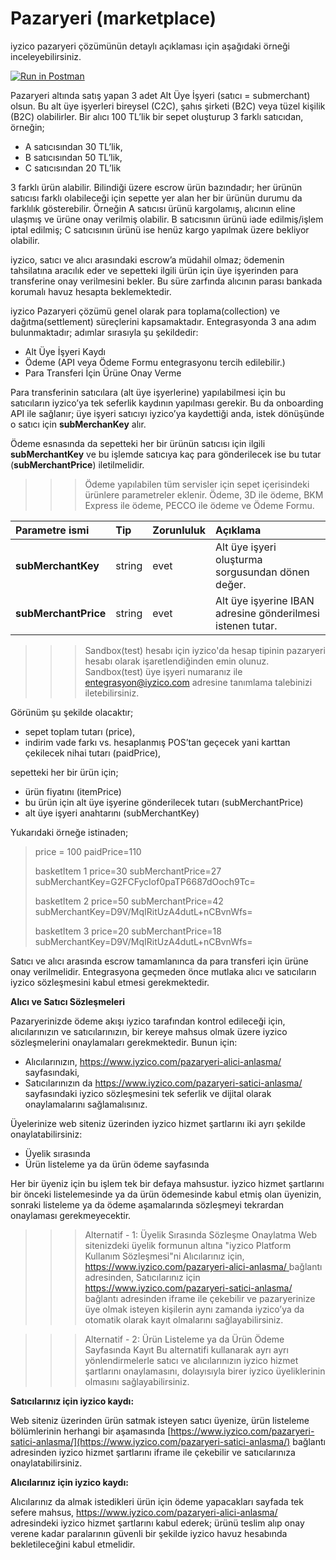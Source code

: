 # Pazaryeri \(marketplace\)

iyzico pazaryeri çözümünün detaylı açıklaması için aşağıdaki örneği inceleyebilirsiniz.

[![Run in Postman](https://run.pstmn.io/button.svg)](https://app.getpostman.com/run-collection/1c7668d2f171e0dc85bd)



Pazaryeri altında satış yapan 3 adet Alt Üye İşyeri \(satıcı = submerchant\) olsun. Bu alt üye işyerleri bireysel \(C2C\), şahıs şirketi \(B2C\) veya tüzel kişilik \(B2C\) olabilirler. Bir alıcı 100 TL’lik bir sepet oluşturup 3 farklı satıcıdan, örneğin;

* A satıcısından 30 TL’lik,
* B satıcısından 50 TL’lik,
* C satıcısından 20 TL’lik

3 farklı ürün alabilir. Bilindiği üzere escrow ürün bazındadır; her ürünün satıcısı farklı olabileceği için sepette yer alan her bir ürünün durumu da farklılık gösterebilir. Örneğin A satıcısı ürünü kargolamış, alıcının eline ulaşmış ve ürüne onay verilmiş olabilir. B satıcısının ürünü iade edilmiş/işlem iptal edilmiş; C satıcısının ürünü ise henüz kargo yapılmak üzere bekliyor olabilir.

iyzico, satıcı ve alıcı arasındaki escrow’a müdahil olmaz; ödemenin tahsilatına aracılık eder ve sepetteki ilgili ürün için üye işyerinden para transferine onay verilmesini bekler. Bu süre zarfında alıcının parası bankada korumalı havuz hesapta beklemektedir.

iyzico Pazaryeri çözümü genel olarak para toplama\(collection\) ve dağıtma\(settlement\) süreçlerini kapsamaktadır. Entegrasyonda 3 ana adım bulunmaktadır; adımlar sırasıyla şu şekildedir:

* Alt Üye İşyeri Kaydı
* Ödeme \(API veya Ödeme Formu entegrasyonu tercih edilebilir.\)
* Para Transferi İçin Ürüne Onay Verme

Para transferinin satıcılara \(alt üye işyerlerine\) yapılabilmesi için bu satıcıların iyzico’ya tek seferlik kaydının yapılması gerekir. Bu da onboarding API ile sağlanır; üye işyeri satıcıyı iyzico’ya kaydettiği anda, istek dönüşünde o satıcı için **subMerchanKey** alır.

Ödeme esnasında da sepetteki her bir ürünün satıcısı için ilgili **subMerchantKey** ve bu işlemde satıcıya kaç para gönderilecek ise bu tutar \(**subMerchantPrice**\) iletilmelidir.

> > > Ödeme yapılabilen tüm servisler için sepet içerisindeki ürünlere parametreler eklenir. Ödeme, 3D ile ödeme, BKM Express ile ödeme, PECCO ile ödeme ve Ödeme Formu.

| **Parametre ismi** | **Tip** | **Zorunluluk** | **Açıklama** |
| :--- | :--- | :--- | :--- |
| **subMerchantKey** | string | evet | Alt üye işyeri oluşturma sorgusundan dönen değer. |
| **subMerchantPrice** | string | evet | Alt üye işyerine IBAN adresine gönderilmesi istenen tutar. |

> > > Sandbox\(test\) hesabı için iyzico'da hesap tipinin pazaryeri hesabı olarak işaretlendiğinden emin olunuz. Sandbox\(test\) üye işyeri numaranız ile entegrasyon@iyzico.com adresine tanımlama talebinizi iletebilirsiniz.

Görünüm şu şekilde olacaktır;

* sepet toplam tutarı \(price\),
* indirim vade farkı vs. hesaplanmış POS’tan geçecek yani karttan çekilecek nihai tutarı \(paidPrice\),

sepetteki her bir ürün için;

* ürün fiyatını \(itemPrice\)
* bu ürün için alt üye işyerine gönderilecek tutarı \(subMerchantPrice\)
* alt üye işyeri anahtarını \(subMerchantKey\)

Yukarıdaki örneğe istinaden;

> price = 100 paidPrice=110
>
> basketItem 1 price=30 subMerchantPrice=27 subMerchantKey=G2FCFycIof0paTP6687dOoch9Tc=
>
> basketItem 2 price=50 subMerchantPrice=42 subMerchantKey=D9V/MqIRitUzA4dutL+nCBvnWfs=
>
> basketItem 3 price=20 subMerchantPrice=18 subMerchantKey=D9V/MqIRitUzA4dutL+nCBvnWfs=

Satıcı ve alıcı arasında escrow tamamlanınca da para transferi için ürüne onay verilmelidir. Entegrasyona geçmeden önce mutlaka alıcı ve satıcıların iyzico sözleşmesini kabul etmesi gerekmektedir.

**Alıcı ve Satıcı Sözleşmeleri**

Pazaryerinizde ödeme akışı iyzico tarafından kontrol edileceği için, alıcılarınızın ve satıcılarınızın, bir kereye mahsus olmak üzere iyzico sözleşmelerini onaylamaları gerekmektedir. Bunun için:

* Alıcılarınızın, [https://www.iyzico.com/pazaryeri-alici-anlasma/ ](https://www.iyzico.com/pazaryeri-alici-anlasma/)sayfasındaki,
* Satıcılarınızın da [https://www.iyzico.com/pazaryeri-satici-anlasma/ ](https://www.iyzico.com/pazaryeri-satici-anlasma/)sayfasındaki iyzico sözleşmesini tek seferlik ve dijital olarak onaylamalarını sağlamalısınız.

Üyelerinize web siteniz üzerinden iyzico hizmet şartlarını iki ayrı şekilde onaylatabilirsiniz:

* Üyelik sırasında
* Ürün listeleme ya da ürün ödeme sayfasında

Her bir üyeniz için bu işlem tek bir defaya mahsustur. iyzico hizmet şartlarını bir önceki listelemesinde ya da ürün ödemesinde kabul etmiş olan üyenizin, sonraki listeleme ya da ödeme aşamalarında sözleşmeyi tekrardan onaylaması gerekmeyecektir.

> > > Alternatif - 1: Üyelik Sırasında Sözleşme Onaylatma Web sitenizdeki üyelik formunun altına "iyzico Platform Kullanım Sözleşmesi"ni Alıcılarınız için, [https://www.iyzico.com/pazaryeri-alici-anlasma/ ](https://www.iyzico.com/pazaryeri-alici-anlasma/)bağlantı adresinden, Satıcılarınız için [https://www.iyzico.com/pazaryeri-satici-anlasma/ ](https://www.iyzico.com/pazaryeri-satici-anlasma/)bağlantı adresinden iframe ile çekebilir ve pazaryerinize üye olmak isteyen kişilerin aynı zamanda iyzico’ya da otomatik olarak kayıt olmalarını sağlayabilirsiniz.

> > > Alternatif - 2: Ürün Listeleme ya da Ürün Ödeme Sayfasında Kayıt Bu alternatifi kullanarak ayrı ayrı yönlendirmelerle satıcı ve alıcılarınızın iyzico hizmet şartlarını onaylamasını, dolayısıyla birer iyzico üyeliklerinin olmasını sağlayabilirsiniz.

**Satıcılarınız için iyzico kaydı:**

Web siteniz üzerinden ürün satmak isteyen satıcı üyenize, ürün listeleme bölümlerinin herhangi bir aşamasında [https://www.iyzico.com/pazaryeri-satici-anlasma/](https://www.iyzico.com/pazaryeri-satici-anlasma/) bağlantı adresinden iyzico hizmet şartlarını iframe ile çekebilir ve satıcılarınıza onaylatabilirsiniz.

**Alıcılarınız için iyzico kaydı:**

Alıcılarınız da almak istedikleri ürün için ödeme yapacakları sayfada tek sefere mahsus, [https://www.iyzico.com/pazaryeri-alici-anlasma/ ](https://www.iyzico.com/pazaryeri-alici-anlasma/)adresindeki iyzico hizmet şartlarını kabul ederek; ürünü teslim alıp onay verene kadar paralarının güvenli bir şekilde iyzico havuz hesabında bekletileceğini kabul etmelidir.

